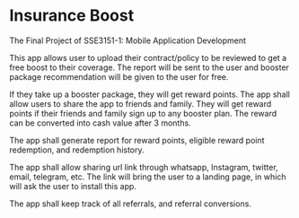 # Insurance Boost
The Final Project of SSE3151-1: Mobile Application Development

This app allows user to upload their contract/policy to be reviewed to get a free boost to their coverage. The report will be sent to the user and booster package recommendation will be given to the user for free. 

If they take up a booster package, they will get reward points. The app shall allow users to share the app to friends and family. They will get reward points if their friends and family sign up to any booster plan. The reward can be converted into cash value after 3 months. 

The app shall generate report for reward points, eligible reward point redemption, and redemption history. 

The app shall allow sharing url link through whatsapp, Instagram, twitter, email, telegram, etc. The link will bring the user to a landing page, in which will ask the user to install this app.

The app shall keep track of all referrals, and referral conversions. 

